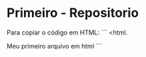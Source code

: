 # Primeiro - Repositorio

Para copiar o código em HTML:
´´´
<html.
<html> Meu primeiro arquivo em html</html>
</html>
´´´
